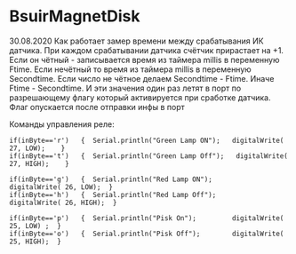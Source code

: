 # BsuirMagnetDisk
30.08.2020
Как работает замер времени между срабатывания ИК датчика. При каждом срабатывании датчика счётчик прирастает на +1. Если он чётный - записывается время из таймера millis в переменную Ftime. Если нечётный то время из таймера millis в переменную Secondtime. Если число не чётное делаем Secondtime - Ftime. Иначе Ftime - Secondtime. И эти значения один раз летят в порт по разрешающему флагу который активируется при сработке датчика. Флаг опускается после отправки инфы в порт


Команды управления реле:


    if(inByte=='r')   {  Serial.println("Green Lamp ON");   digitalWrite( 27, LOW);    }
    if(inByte=='t')   {  Serial.println("Green Lamp Off");   digitalWrite( 27, HIGH);    }

    if(inByte=='g')   {  Serial.println("Red Lamp ON");        digitalWrite( 26, LOW);  }
    if(inByte=='h')   {  Serial.println("Red Lamp Off");        digitalWrite( 26, HIGH);  }

    if(inByte=='p')   {  Serial.println("Pisk On");         digitalWrite( 25, LOW) ;  }
    if(inByte=='o')   {  Serial.println("Pisk Off");        digitalWrite( 25, HIGH);  }
